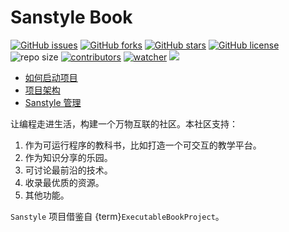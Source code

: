 # Sanstyle Book

[![GitHub issues](https://img.shields.io/github/issues/xinetzone/sanstyle-book)](https://github.com/xinetzone/sanstyle-book/issues) [![GitHub forks](https://img.shields.io/github/forks/xinetzone/sanstyle-book)](https://github.com/xinetzone/sanstyle-book/network) [![GitHub stars](https://img.shields.io/github/stars/xinetzone/sanstyle-book)](https://github.com/xinetzone/sanstyle-book/stargazers) [![GitHub license](https://img.shields.io/github/license/xinetzone/sanstyle-book)](https://github.com/xinetzone/sanstyle-book/blob/main/LICENSE)  ![repo size](https://img.shields.io/github/repo-size/xinetzone/sanstyle-book.svg) [![contributors](https://img.shields.io/github/contributors/xinetzone/sanstyle-book.svg)](https://github.com/xinetzone/sanstyle-book/graphs/contributors) [![watcher](https://img.shields.io/github/watchers/xinetzone/sanstyle-book.svg)](https://github.com/xinetzone/sanstyle-book/watchers) ![](https://github.com/xinetzone/sanstyle-book/actions/workflows/docs.yml/badge.svg)

- [如何启动项目](start:how)
- [项目架构](about:architecture)
- [Sanstyle 管理](https://sanstylelab.github.io/governance/)

让编程走进生活，构建一个万物互联的社区。本社区支持：

1. 作为可运行程序的教科书，比如打造一个可交互的教学平台。
2. 作为知识分享的乐园。
3. 可讨论最前沿的技术。
4. 收录最优质的资源。
5. 其他功能。

`Sanstyle` 项目借鉴自 {term}`ExecutableBookProject`。